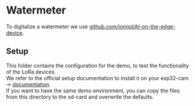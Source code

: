 # Watermeter
To digitalize a watermeter we use [github.com/jomjol/AI-on-the-edge-device](https://github.com/jomjol/AI-on-the-edge-device).

## Setup
This folder contains the configuration for the demo, to test the functionality of the LoRa devices. <br>
We refer to the official setup documentation to install it on your esp32-cam -> [documentation](https://jomjol.github.io/AI-on-the-edge-device-docs/Installation/). <br>
If you want to have the same demo environment, you can copy the files from this directory to the sd-card and overwrite the defaults.
